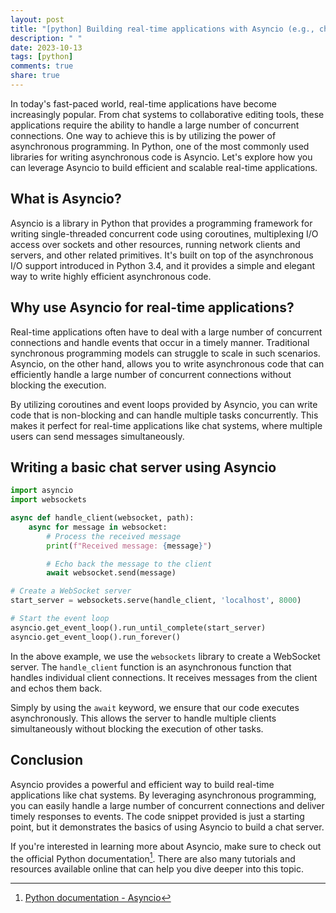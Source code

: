 ```yaml
---
layout: post
title: "[python] Building real-time applications with Asyncio (e.g., chat systems)"
description: " "
date: 2023-10-13
tags: [python]
comments: true
share: true
---
```


In today's fast-paced world, real-time applications have become increasingly popular. From chat systems to collaborative editing tools, these applications require the ability to handle a large number of concurrent connections. One way to achieve this is by utilizing the power of asynchronous programming. In Python, one of the most commonly used libraries for writing asynchronous code is Asyncio. Let's explore how you can leverage Asyncio to build efficient and scalable real-time applications.

## What is Asyncio?

Asyncio is a library in Python that provides a programming framework for writing single-threaded concurrent code using coroutines, multiplexing I/O access over sockets and other resources, running network clients and servers, and other related primitives. It's built on top of the asynchronous I/O support introduced in Python 3.4, and it provides a simple and elegant way to write highly efficient asynchronous code.

## Why use Asyncio for real-time applications?

Real-time applications often have to deal with a large number of concurrent connections and handle events that occur in a timely manner. Traditional synchronous programming models can struggle to scale in such scenarios. Asyncio, on the other hand, allows you to write asynchronous code that can efficiently handle a large number of concurrent connections without blocking the execution.

By utilizing coroutines and event loops provided by Asyncio, you can write code that is non-blocking and can handle multiple tasks concurrently. This makes it perfect for real-time applications like chat systems, where multiple users can send messages simultaneously.

## Writing a basic chat server using Asyncio

```python
import asyncio
import websockets

async def handle_client(websocket, path):
    async for message in websocket:
        # Process the received message
        print(f"Received message: {message}")

        # Echo back the message to the client
        await websocket.send(message)

# Create a WebSocket server
start_server = websockets.serve(handle_client, 'localhost', 8000)

# Start the event loop
asyncio.get_event_loop().run_until_complete(start_server)
asyncio.get_event_loop().run_forever()
```

In the above example, we use the `websockets` library to create a WebSocket server. The `handle_client` function is an asynchronous function that handles individual client connections. It receives messages from the client and echos them back.

Simply by using the `await` keyword, we ensure that our code executes asynchronously. This allows the server to handle multiple clients simultaneously without blocking the execution of other tasks.

## Conclusion

Asyncio provides a powerful and efficient way to build real-time applications like chat systems. By leveraging asynchronous programming, you can easily handle a large number of concurrent connections and deliver timely responses to events. The code snippet provided is just a starting point, but it demonstrates the basics of using Asyncio to build a chat server.

If you're interested in learning more about Asyncio, make sure to check out the official Python documentation[^1]. There are also many tutorials and resources available online that can help you dive deeper into this topic.

[^1]: [Python documentation - Asyncio](https://docs.python.org/3/library/asyncio.html)